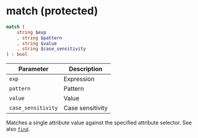 # match (protected)

```php
match (
    string $exp
    , string $pattern
    , string $value
    , string $case_sensitivity
) : bool
```

| Parameter             | Description
| ---------             | -----------
| `exp`                 | Expression
| `pattern`             | Pattern
| `value`               | Value
| `case_sensitivity`    | Case sensitivity

Matches a single attribute value against the specified attribute selector. See also [`find`](../find/).
